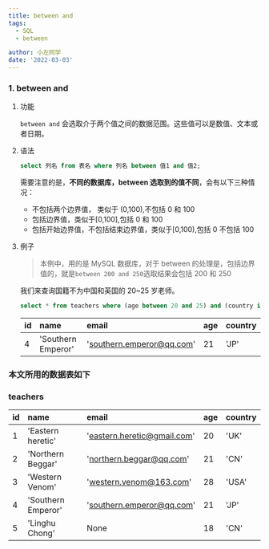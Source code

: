 ```yaml
---
title: between and
tags:
  - SQL
  - between

author: 小左同学
date: '2022-03-03'
---
```


### 1. between and

1. 功能

   `between and` 会选取介于两个值之间的数据范围。这些值可以是数值、文本或者日期。

2. 语法

   ```sql
   select 列名 from 表名 where 列名 between 值1 and 值2;
   ```

   需要注意的是，**不同的数据库，between 选取到的值不同**，会有以下三种情况：

   - 不包括两个边界值， 类似于 (0,100),不包括 0 和 100
   - 包括边界值，类似于[0,100],包括 0 和 100
   - 包括开始边界值，不包括结束边界值，类似于[0,100),包括 0 不包括 100

3. 例子

   > 本例中，用的是 MySQL 数据库，对于 between 的处理是，包括边界值的，就是`between 200 and 250`选取结果会包括 200 和 250

   我们来查询国籍不为中国和英国的 20~25 岁老师。

   ```sql
   select * from teachers where (age between 20 and 25) and (country in ('CN','UK'));
   ```

   | id  | name               | email                     | age | country |
   | :-- | :----------------- | :------------------------ | :-- | :------ |
   | 4   | 'Southern Emperor' | 'southern.emperor@qq.com' | 21  | 'JP'    |

### 本文所用的数据表如下

### teachers

| id  | name               | email                       | age | country |
| :-- | :----------------- | :-------------------------- | :-- | :------ |
| 1   | 'Eastern heretic'  | 'eastern.heretic@gmail.com' | 20  | 'UK'    |
| 2   | 'Northern Beggar'  | 'northern.beggar@qq.com'    | 21  | 'CN'    |
| 3   | 'Western Venom'    | 'western.venom@163.com'     | 28  | 'USA'   |
| 4   | 'Southern Emperor' | 'southern.emperor@qq.com'   | 21  | 'JP'    |
| 5   | 'Linghu Chong'     | None                        | 18  | 'CN'    |
